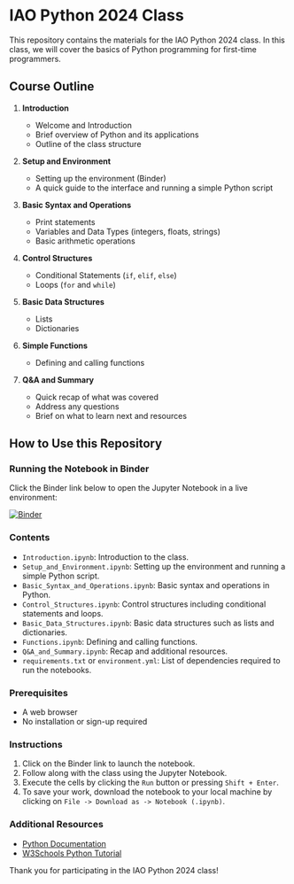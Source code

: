 # IAO Python 2024 Class

This repository contains the materials for the IAO Python 2024 class. In this class, we will cover the basics of Python programming for first-time programmers.

## Course Outline

1. **Introduction**
   - Welcome and Introduction
   - Brief overview of Python and its applications
   - Outline of the class structure

2. **Setup and Environment**
   - Setting up the environment (Binder)
   - A quick guide to the interface and running a simple Python script

3. **Basic Syntax and Operations**
   - Print statements
   - Variables and Data Types (integers, floats, strings)
   - Basic arithmetic operations

4. **Control Structures**
   - Conditional Statements (`if`, `elif`, `else`)
   - Loops (`for` and `while`)

5. **Basic Data Structures**
   - Lists
   - Dictionaries

6. **Simple Functions**
   - Defining and calling functions

7. **Q&A and Summary**
   - Quick recap of what was covered
   - Address any questions
   - Brief on what to learn next and resources

## How to Use this Repository

### Running the Notebook in Binder

Click the Binder link below to open the Jupyter Notebook in a live environment:

[![Binder](https://mybinder.org/badge_logo.svg)](https://mybinder.org/v2/gh/bill-mahoney/IAO_Python_2024/HEAD)

### Contents

- `Introduction.ipynb`: Introduction to the class.
- `Setup_and_Environment.ipynb`: Setting up the environment and running a simple Python script.
- `Basic_Syntax_and_Operations.ipynb`: Basic syntax and operations in Python.
- `Control_Structures.ipynb`: Control structures including conditional statements and loops.
- `Basic_Data_Structures.ipynb`: Basic data structures such as lists and dictionaries.
- `Functions.ipynb`: Defining and calling functions.
- `Q&A_and_Summary.ipynb`: Recap and additional resources.
- `requirements.txt` or `environment.yml`: List of dependencies required to run the notebooks.

### Prerequisites

- A web browser
- No installation or sign-up required

### Instructions

1. Click on the Binder link to launch the notebook.
2. Follow along with the class using the Jupyter Notebook.
3. Execute the cells by clicking the `Run` button or pressing `Shift + Enter`.
4. To save your work, download the notebook to your local machine by clicking on `File -> Download as -> Notebook (.ipynb)`.

### Additional Resources

- [Python Documentation](https://docs.python.org/3/)
- [W3Schools Python Tutorial](https://www.w3schools.com/python/)

Thank you for participating in the IAO Python 2024 class!
